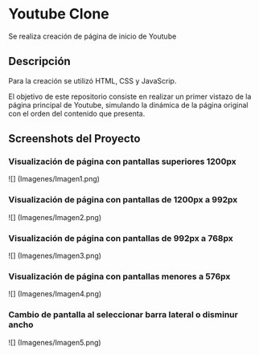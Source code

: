 # Youtube Clone

Se realiza creación de página de inicio de Youtube

## Descripción

Para la creación se utilizó HTML, CSS y JavaScrip.

El objetivo de este repositorio consiste en realizar un primer vistazo de la página principal de Youtube, simulando la dinámica de la página original con el orden del contenido que presenta.


## Screenshots del Proyecto

### Visualización de página con pantallas superiores 1200px
![] (Imagenes/Imagen1.png)

### Visualización de página con pantallas de 1200px a 992px
![] (Imagenes/Imagen2.png)

### Visualización de página con pantallas de 992px a 768px
![] (Imagenes/Imagen3.png)

### Visualización de página con pantallas menores a 576px
![] (Imagenes/Imagen4.png)

### Cambio de pantalla al seleccionar barra lateral o disminur ancho
![] (Imagenes/Imagen5.png)

